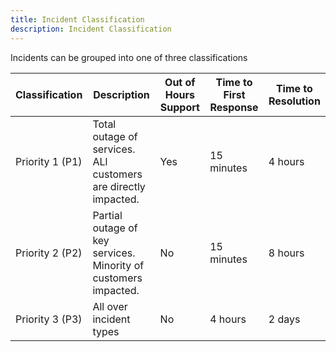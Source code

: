 ```yaml
---
title: Incident Classification
description: Incident Classification
---
```


Incidents can be grouped into one of three classifications

|Classification|Description|Out of Hours Support|Time to First Response|Time to Resolution|
|--|--|--|--|--|
|Priority 1 (P1)| Total outage of services. ALl customers are directly impacted.|Yes|15 minutes|4 hours|
|Priority 2 (P2)|Partial outage of key services. Minority of customers impacted.|No|15 minutes|8 hours|
|Priority 3 (P3)|All over incident types|No|4 hours|2 days|


